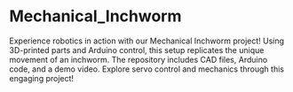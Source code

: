 # Mechanical_Inchworm
Experience robotics in action with our Mechanical Inchworm project! Using 3D-printed parts and Arduino control, this setup replicates the unique movement of an inchworm. The repository includes CAD files, Arduino code, and a demo video. Explore servo control and mechanics through this engaging project!

